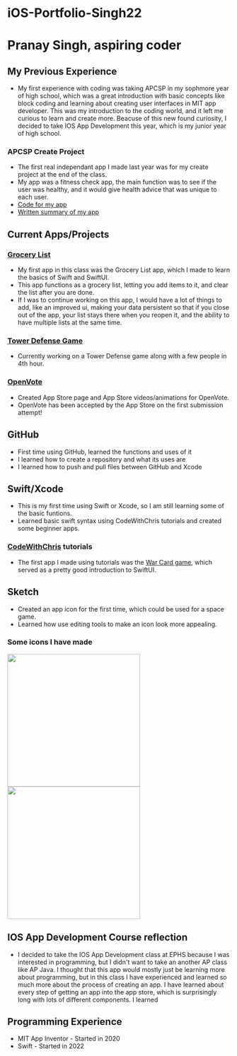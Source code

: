 # iOS-Portfolio-Singh22
# Pranay Singh, aspiring coder
## My Previous Experience
* My first experience with coding was taking APCSP in my sophmore year of high school, which was a great introduction with basic concepts like block coding and learning about creating user interfaces in MIT app developer. This was my introduction to the coding world, and it left me curious to learn and create more. Beacuse of this new found curiosity, I decided to take IOS App Development this year, which is my junior year of high school. 
### APCSP Create Project
* The first real independant app I made last year was for my create project at the end of the class.
* My app was a fitness check app, the main function was to see if the user was healthy, and it would give health advice that was unique to each user. 
* [Code for my app](https://docs.google.com/document/d/1p63aB9sUG9sxqUp9bvRLz0oVD8ch_GrwGw7GAGzH1io/edit?usp=sharing)
* [Written summary of my app](https://docs.google.com/document/d/1fgVzvcrEFoP4Dtl84nQLB18BENNpiSHjT4IuV_bA6-w/edit?usp=sharing)
## Current Apps/Projects
### [Grocery List](https://github.com/PranaySingh04/GroceryList/tree/main)
* My first app in this class was the Grocery List app, which I made to learn the basics of Swift and SwiftUI.
* This app functions as a grocery list, letting you add items to it, and clear the list after you are done.
* If I was to continue working on this app, I would have a lot of things to add, like an improved ui, making your data persistent so that if you close out of the app, your list stays there when you reopen it, and the ability to have multiple lists at the same time.
### [Tower Defense Game](https://github.com/EPHS-iOS/Tower-Defense)
* Currently working on a Tower Defense game along with a few people in 4th hour.
### [OpenVote](https://github.com/BillA-Dev/OpenVote)
* Created App Store page and App Store videos/animations for OpenVote.
* OpenVote has been accepted by the App Store on the first submission attempt!
## GitHub
* First time using GitHub, learned the functions and uses of it
* I learned how to create a repository and what its uses are
* I learned how to push and pull files between GitHub and Xcode 
## Swift/Xcode
* This is my first time using Swift or Xcode, so I am still learning some of the basic funtions.
* Learned basic swift syntax using CodeWithChris tutorials and created some beginner apps.
### [CodeWithChris](https://www.youtube.com/c/CodeWithChris/videos) tutorials
* The first app I made using tutorials was the [War Card game](), which served as a pretty good introduction to SwiftUI. 
## Sketch
* Created an app icon for the first time, which could be used for a space game. 
* Learned how use editing tools to make an icon look more appealing.
### Some icons I have made
<img src="https://user-images.githubusercontent.com/98762826/162010051-e3010f5d-54e4-4b6d-9a2a-7d2e12202970.png" width="300" height="300">  <img src="https://user-images.githubusercontent.com/98762826/162009787-950fd002-6cc0-49b3-a6f2-0d77181392d5.png" width="300" height="300">
## IOS App Development Course reflection
* I decided to take the IOS App Development class at EPHS because I was interested in programming, but I didn't want to take an another AP class like AP Java. I thought that this app would mostly just be learning more about programming, but in this class I have experienced and learned so much more about the process of creating an app. I have learned about every step of getting an app into the app store, which is surprisingly long with lots of different components. I learned 

## Programming Experience
* MIT App Inventor - Started in 2020
* Swift - Started in 2022

